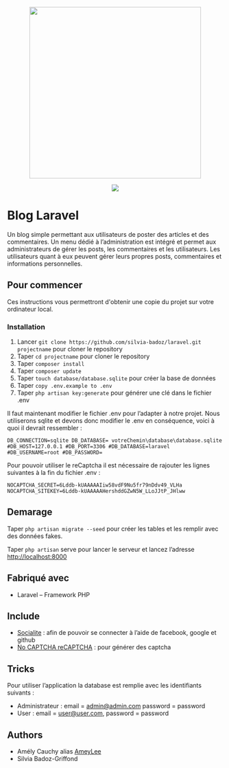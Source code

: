 <p align="center"><img src="https://res.cloudinary.com/dtfbvvkyp/image/upload/v1566331377/laravel-logolockup-cmyk-red.svg" width="400"></p>

<p align="center">
<a href="http://forthebadge.com"><img src="http://forthebadge.com/images/badges/built-with-love.svg"></a>
</p>



# Blog Laravel
Un blog simple permettant aux utilisateurs de poster des articles et des commentaires. Un menu dédié à l’administration est intégré et permet aux administrateurs de gérer les posts, les commentaires et les utilisateurs. Les utilisateurs quant à eux peuvent gérer leurs propres posts, commentaires et informations personnelles. 

## Pour commencer
Ces instructions vous permettront d'obtenir une copie du projet sur votre ordinateur local.
### Installation
1. Lancer `git clone https://github.com/silvia-badoz/laravel.git projectname` pour cloner le repository
2. Taper `cd projectname` pour cloner le repository
3. Taper `composer install` 
4. Taper `composer update`
5. Taper `touch database/database.sqlite` pour créer la base de données
6. Taper `copy .env.example to .env `
7. Taper `php artisan key:generate` pour générer une clé dans le fichier .env 

Il faut maintenant modifier le fichier .env pour l’adapter à notre projet. Nous utiliserons sqlite et devons donc modifier le .env en conséquence, voici à quoi il devrait ressembler : 

`DB_CONNECTION=sqlite
DB_DATABASE= votreChemin\database\database.sqlite
#DB_HOST=127.0.0.1
#DB_PORT=3306
#DB_DATABASE=laravel
#DB_USERNAME=root
#DB_PASSWORD=`

Pour pouvoir utiliser le reCaptcha il est nécessaire de rajouter les lignes suivantes à la fin du fichier .env :

`NOCAPTCHA_SECRET=6Lddb-kUAAAAAIiw58vdF9Nu5fr79nDdv49_VLHa
NOCAPTCHA_SITEKEY=6Lddb-kUAAAAAHershddGZwN5W_LLoJJtP_JHlww`

## Demarage 

Taper `php artisan migrate --seed` pour créer les tables et les remplir avec des données fakes. 

Taper `php artisan` serve pour lancer le serveur et lancez l’adresse [http://localhost:8000]( http://localhost:8000)

## Fabriqué avec
* Laravel – Framework PHP


## Include
* [Socialite](https://github.com/laravel/socialite) : afin de pouvoir se connecter à l’aide de facebook, google et github 
* [No CAPTCHA reCAPTCHA](https://github.com/anhskohbo/no-captcha) : pour générer des captcha

## Tricks
Pour utiliser l’application la database est remplie avec les identifiants suivants : 

* Administrateur : email = admin@admin.com password = password
* User : email = user@user.com, password = password

## Authors
* Amély Cauchy alias [AmeyLee](https://github.com/Ameylee)
* Silvia Badoz-Griffond

